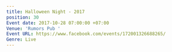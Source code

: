 ```yaml
---
title: Halloween Night - 2017
position: 30
Event date: 2017-10-28 07:00:00 +07:00
Venue: 'Rumors Pub '
Event URL: https://www.facebook.com/events/172001326688265/
Genre: Live
---
```


